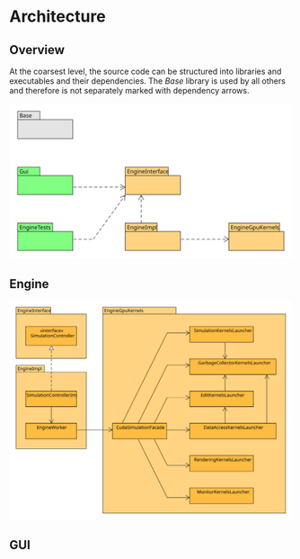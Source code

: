# Architecture

## Overview

At the coarsest level, the source code can be structured into libraries and executables and their dependencies. The _Base_ library is used by all others and therefore is not separately marked with dependency arrows.

![Dependencies of libraries (orange) and executables (green)](../.gitbook/assets/packages.svg)

## Engine

![](../.gitbook/assets/engine.svg)

## GUI
